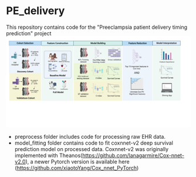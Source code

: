 # PE_delivery
This repository contains code for the "Preeclampsia patient delivery timing prediction" project
![Project Workflow](https://github.com/lanagarmire/PE_delivery/blob/main/Copy%20of%20figure1.png)
- preprocess folder includes code for processing raw EHR data.
- model_fitting folder contains code to fit coxnnet-v2 deep survival prediction model on processed data.
Coxnnet-v2 was originally implemented with Theanos(https://github.com/lanagarmire/Cox-nnet-v2.0), a newer Pytorch version is available here (https://github.com/xiaotoYang/Cox_nnet_PyTorch)

